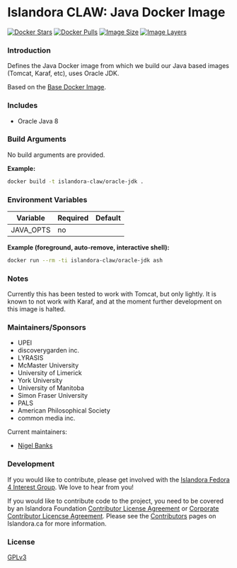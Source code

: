 # Islandora CLAW: Java Docker Image

[![Docker Stars](https://img.shields.io/docker/stars/islandora-claw/oracle-jdk.svg)](https://hub.docker.com/r/islandora-claw/oracle-jdk/)
[![Docker Pulls](https://img.shields.io/docker/pulls/islandora-claw/oracle-jdk.svg)](https://hub.docker.com/r/islandora-claw/oracle-jdk/)
[![Image Size](https://img.shields.io/imagelayers/image-size/islandora-claw/oracle-jdk/latest.svg)](https://imagelayers.io/?images=islandora-claw/oracle-jdk:latest)
[![Image Layers](https://img.shields.io/imagelayers/layers/islandora-claw/oracle-jdk/latest.svg)](https://imagelayers.io/?images=islandora-claw/oracle-jdk:latest)

### Introduction

Defines the Java Docker image from which we build our Java based images (Tomcat,
Karaf, etc), uses Oracle JDK.

Based on the [Base Docker Image](https://github.com/Islandora-CLAW/docker-base).

### Includes

* Oracle Java 8

### Build Arguments

No build arguments are provided.

**Example:**
```bash
docker build -t islandora-claw/oracle-jdk .
```

### Environment Variables

| Variable  | Required | Default |
|-----------|----------|---------|
| JAVA_OPTS | no       |         |

**Example (foreground, auto-remove, interactive shell):**
```bash
docker run --rm -ti islandora-claw/oracle-jdk ash
```

### Notes

Currently this has been tested to work with Tomcat, but only lightly. It is
known to not work with Karaf, and at the moment further development on this
image is halted.

### Maintainers/Sponsors

* UPEI
* discoverygarden inc.
* LYRASIS
* McMaster University
* University of Limerick
* York University
* University of Manitoba
* Simon Fraser University
* PALS
* American Philosophical Society
* common media inc.

Current maintainers:

* [Nigel Banks](https://github.com/nigelgbanks)

### Development

If you would like to contribute, please get involved with the
[Islandora Fedora 4 Interest Group](https://github.com/Islandora/Islandora-Fedora4-Interest-Group).
We love to hear from you!

If you would like to contribute code to the project, you need to be covered by
an Islandora Foundation
[Contributor License Agreement](http://islandora.ca/sites/default/files/islandora_cla.pdf)
or
[Corporate Contributor Licencse Agreement](http://islandora.ca/sites/default/files/islandora_ccla.pdf).
Please see the [Contributors](http://islandora.ca/resources/contributors) pages
on Islandora.ca for more information.

### License

[GPLv3](http://www.gnu.org/licenses/gpl-3.0.txt)
